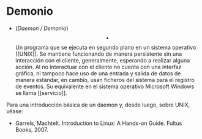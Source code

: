 # Demonio

- (_Daemon / Demonio_) $$\bullet$$ Un programa que se ejecuta en segundo plano en un sistema operativo [[UNIX]]. Se mantiene funcionando de manera persistente sin una interacción con el cliente, generalmente, esperando a realizar alguna acción. Al no interactuar con el cliente no cuenta con una interfaz gráfica, ni tampoco hace uso de una entrada y salida de datos de manera estándar, en cambio, usan ficheros del sistema para el registro de eventos. Su equivalente en el sistema operativo Microsoft Windows se llama [[servicio]].

Para una introducción básica de un daemon y, desde luego, sobre UNIX, véase: 

- Garrels, Machtelt. Introduction to Linux: A Hands-on Guide. Fultus Books, 2007.
